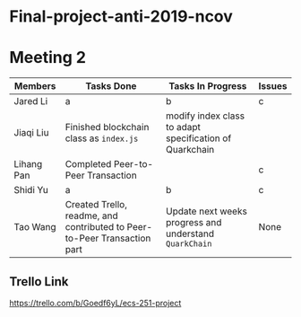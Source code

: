 # Final-project-anti-2019-ncov

# Meeting 2
 Members | Tasks Done | Tasks In Progress | Issues
-------|---------- | ------------------ | ----------------
Jared Li | a  | b | c
Jiaqi Liu | Finished blockchain class as `index.js` | modify index class to adapt specification of Quarkchain
Lihang Pan | Completed Peer-to-Peer Transaction |  | c
Shidi Yu | a | b | c
Tao Wang | Created Trello, readme, and contributed to Peer-to-Peer Transaction part | Update next weeks progress and understand `QuarkChain` | None














## Trello Link

https://trello.com/b/Goedf6yL/ecs-251-project
